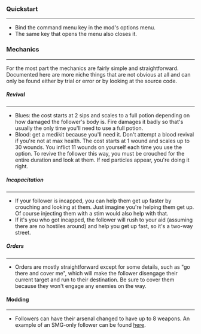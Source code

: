 ### Quickstart
---
- Bind the command menu key in the mod's options menu.
- The same key that opens the menu also closes it.

### Mechanics
---
For the most part the mechanics are fairly simple and straightforward. Documented here are more niche things that are not obvious at all and can only be found either by trial or error or by looking at the source code.

##### Revival
---
- Blues: the cost starts at 2 sips and scales to a full potion depending on how damaged the follower's body is. Fire damages it badly so that's usually the only time you'll need to use a full potion.
- Blood: get a medikit because you'll need it. Don't attempt a blood revival if you're not at max health. The cost starts at 1 wound and scales up to 30 wounds. You inflict 11 wounds on yourself each time you use the option. To revive the follower this way, you must be crouched for the entire duration and look at them. If red particles appear, you're doing it right.

##### Incapacitation
---
- If your follower is incapped, you can help them get up faster by crouching and looking at them. Just imagine you're helping them get up. Of course injecting them with a stim would also help with that.
- If it's you who got incapped, the follower will rush to your aid (assuming there are no hostiles around) and help you get up fast, so it's a two-way street.

##### Orders
---
- Orders are mostly straightforward except for some details, such as "go there and cover me", which will make the follower disengage their current target and run to their destination. Be sure to cover them because they won't engage any enemies on the way.

#### Modding
---
- Followers can have their arsenal changed to have up to 8 weapons. An example of an SMG-only follower can be found [here](https://pastebin.com/M6L6fR6r).